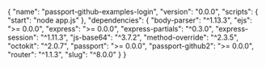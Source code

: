 {
  "name": "passport-github-examples-login",
  "version": "0.0.0",
  "scripts": {
    "start": "node app.js"
  },
  "dependencies": {
    "body-parser": "^1.13.3",
    "ejs": ">= 0.0.0",
    "express": ">= 0.0.0",
    "express-partials": "^0.3.0",
    "express-session": "^1.11.3",
    "js-base64": "^3.7.2",
    "method-override": "^2.3.5",
    "octokit": "^2.0.7",
    "passport": ">= 0.0.0",
    "passport-github2": ">= 0.0.0",
    "router": "^1.1.3",
    "slug": "^8.0.0"
  }
}
